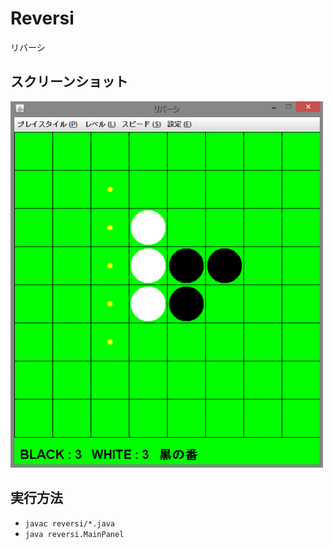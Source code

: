 # Reversi
リバーシ

## スクリーンショット
<img src="./screenshot/image.png" width="500">

## 実行方法
- `javac reversi/*.java`
- `java reversi.MainPanel`
